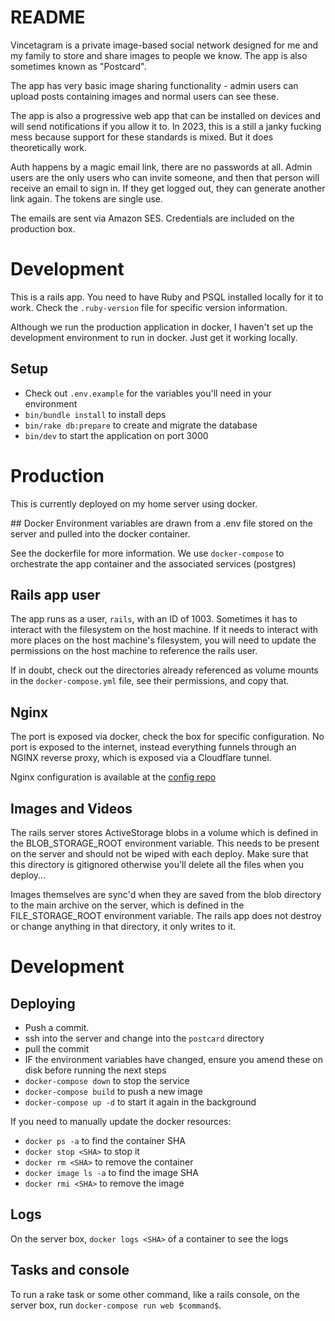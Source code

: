 # README
Vincetagram is a private image-based social network designed for me and my family to store and share images to people we know. The app is also sometimes known as "Postcard".

The app has very basic image sharing functionality - admin users can upload posts containing images and normal users can see these.

The app is also a progressive web app that can be installed on devices and will send notifications if you allow it to. In 2023, this is a still a janky fucking mess because support for these standards is mixed. But it does theoretically work.

Auth happens by a magic email link, there are no passwords at all. Admin users are the only users who can invite someone, and then that person will receive an email to sign in. If they get logged out, they can generate another link again. The tokens are single use.

The emails are sent via Amazon SES. Credentials are included on the production box.

# Development
This is a rails app. You need to have Ruby and PSQL installed locally for it to work. Check the `.ruby-version` file for specific version information.

Although we run the production application in docker, I haven't set up the development environment to run in docker. Just get it working locally.

## Setup
- Check out `.env.example` for the variables you'll need in your environment
- `bin/bundle install` to install deps
- `bin/rake db:prepare` to create and migrate the database
- `bin/dev` to start the application on port 3000

# Production
This is currently deployed on my home server using docker.

## Docker
Environment variables are drawn from a .env file stored on the server and pulled into the docker container.

See the dockerfile for more information. We use `docker-compose` to orchestrate the app container and the associated services (postgres)

## Rails app user
The app runs as a user, `rails`, with an ID of 1003. Sometimes it has to interact with the filesystem on the host machine. If it needs to interact with more places on the host machine's filesystem, you will need to update the permissions on the host machine to reference the rails user.

If in doubt, check out the directories already referenced as volume mounts in the `docker-compose.yml` file, see their permissions, and copy that.

## Nginx
The port is exposed via docker, check the box for specific configuration. No port is exposed to the internet, instead everything funnels through an NGINX reverse proxy, which is exposed via a Cloudflare tunnel.

Nginx configuration is available at the [config repo](https://github.com/joshvince/vince-family-archive-config)

## Images and Videos
The rails server stores ActiveStorage blobs in a volume which is defined in the BLOB_STORAGE_ROOT environment variable. This needs to be present on the server and should not be wiped with each deploy. Make sure that this directory is gitignored otherwise you'll delete all the files when you deploy...

Images themselves are sync'd when they are saved from the blob directory to the main archive on the server, which is defined in the FILE_STORAGE_ROOT environment variable. The rails app does not destroy or change anything in that directory, it only writes to it.

# Development

## Deploying
- Push a commit.
- ssh into the server and change into the `postcard` directory
- pull the commit
- IF the environment variables have changed, ensure you amend these on disk before running the next steps
- `docker-compose down` to stop the service
- `docker-compose build` to push a new image
- `docker-compose up -d` to start it again in the background

If you need to manually update the docker resources:
- `docker ps -a` to find the container SHA
- `docker stop <SHA>` to stop it
- `docker rm <SHA>` to remove the container
- `docker image ls -a` to find the image SHA
- `docker rmi <SHA>` to remove the image

## Logs
On the server box, `docker logs <SHA>` of a container to see the logs

## Tasks and console
To run a rake task or some other command, like a rails console, on the server box, run `docker-compose run web $command$`.
